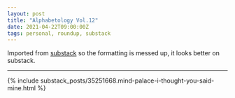 ```yaml
---
layout: post
title: "Alphabetology Vol.12"
date: 2021-04-22T09:00:00Z
tags: personal, roundup, substack
---
```


Imported from [substack](https://andriy.substack.com/p/mind-palace-i-thought-you-said-mine) so the formatting is messed up, it looks better on substack.

----------

{% include substack_posts/35251668.mind-palace-i-thought-you-said-mine.html %}

